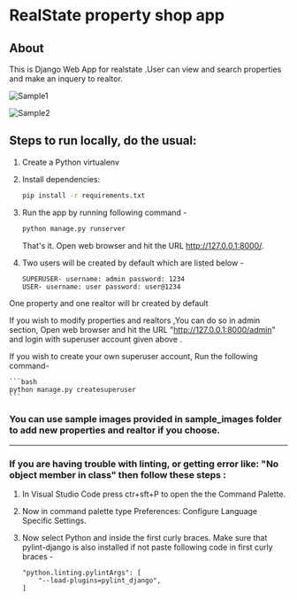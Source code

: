 # RealState property shop app

## About 

This is Django Web App for realstate .User can view and search properties and make an inquery to realtor.

![Sample1](https://github.com/Alabhya268/RealState_property_shopapp/tree/master/sample_images/project_sample/sample1.png)

![Sample2](https://github.com/Alabhya268/RealState_property_shopapp/tree/master/sample_images/project_sample/sample2.png)

## Steps to run locally, do the usual:

1. Create a Python virtualenv 

2. Install dependencies:

    ```bash
    pip install -r requirements.txt
    ```
3. Run the app by running following command -

     ```bash
     python manage.py runserver   
    ```
    That's it. Open web browser and hit the URL http://127.0.0.1:8000/. 

4. Two users will be created by default which are listed below -

    ```
    SUPERUSER- username: admin password: 1234
    USER- username: user password: user@1234
    ```

One property and one realtor will br created by default

If you wish to modify properties and realtors ,You can do so in admin section, Open web browser and hit the URL "http://127.0.0.1:8000/admin" and login with superuser account given above .

If you wish to create your own superuser account, Run the following command-

    ```bash
    python manage.py createsuperuser
    ```
### You can use sample images provided in sample_images folder to add new properties and realtor if you choose.
___

### If you are having trouble with linting, or getting error like: "No object member in class" then follow these steps :

1. In Visual Studio Code press ctr+sft+P to open the the Command Palette.

2. Now in command palette type Preferences: Configure Language Specific Settings.

3. Now select Python and inside the first curly braces. Make sure that pylint-django is also installed if not paste following code in first curly braces -

    ```
    "python.linting.pylintArgs": [
        "--load-plugins=pylint_django",
    ]
    ```
